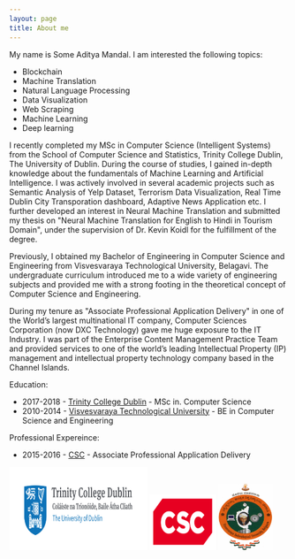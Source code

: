 ```yaml
---
layout: page
title: About me
---
```


My name is Some Aditya Mandal. I am interested the following topics:

- Blockchain 
- Machine Translation
- Natural Language Processing 
- Data Visualization
- Web Scraping
- Machine Learning 
- Deep learning



I recently completed my MSc in Computer Science (Intelligent Systems) from the School of Computer Science and Statistics, Trinity College Dublin, The University of Dublin. During the course of studies, I gained in-depth knowledge about the fundamentals of Machine Learning and Artificial Intelligence. I was actively involved in several academic projects such as Semantic Analysis of Yelp Dataset, Terrorism Data Visualization, Real Time Dublin City Transporation dashboard, Adaptive News Application etc. I further developed an interest in Neural Machine Translation and submitted my thesis on "Neural Machine Translation for English to Hindi in Tourism Domain", under the supervision of Dr. Kevin Koidl for the fulfillment of the degree.

Previously, I obtained my Bachelor of Engineering in Computer Science and Engineering from Visvesvaraya Technological University, Belagavi. The undergraduate curriculum introduced me to a wide variety of engineering subjects and provided me with a strong footing in the theoretical concept of Computer Science and Engineering.

During my tenure as "Associate Professional Application Delivery" in one of the World’s largest
multinational IT company, Computer Sciences Corporation (now DXC Technology) gave me huge exposure to the IT Industry. I was part of the Enterprise Content Management Practice Team and provided services to one of the world’s leading Intellectual Property (IP) management and intellectual property technology company based in the Channel Islands. 


Education:

- 2017-2018	-  [Trinity College Dublin](https://scss.tcd.ie/) - MSc in. Computer Science
- 2010-2014 - [Visvesvaraya Technological University](https://vtu.ac.in/) - BE in Computer Science and Engineering

Professional Expereince:

- 2015-2016 - [CSC](http://www.dxc.technology/) - Associate Professional Application Delivery

<img src="img\trinity.jpg" alt="drawing" width="250" height="150"/>
<img src="img\CSC_Logo.svg" alt="drawing" width="120" height="100"/>
<img src="img\VTU-logo.png" alt="drawing" width="100" height="120"/>
